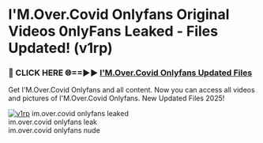 # I'M.Over.Covid Onlyfans Original Videos 0nlyFans Leaked - Files Updated! (v1rp)

<h3>🔴 CLICK HERE 🌐==►► <a href="https://tinyurl.com/ms9xzufz" rel="nofollow">I'M.Over.Covid Onlyfans Updated Files</a></h3>

Get I'M.Over.Covid Onlyfans and all content. Now you can access all videos and pictures of I'M.Over.Covid Onlyfans. New Updated Files 2025!

[![v1rp](https://i.imgur.com/ppqm5kG.gif)](https://tinyurl.com/ms9xzufz)
im.over.covid onlyfans leaked<br>
im.over.covid onlyfans leak<br>
im.over.covid onlyfans nude